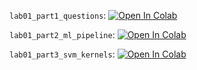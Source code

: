 `lab01_part1_questions`:
[![Open In Colab](https://colab.research.google.com/assets/colab-badge.svg)](https://colab.research.google.com/github/girafe-ai/ml-course/blob/24f_mipt/lab01_ml_pipeline/lab01_part1_questions.ipynb)

`lab01_part2_ml_pipeline`:
[![Open In Colab](https://colab.research.google.com/assets/colab-badge.svg)](https://colab.research.google.com/github/girafe-ai/ml-course/blob/24f_mipt/lab01_ml_pipeline/lab01_part2_ml_pipeline.ipynb)

`lab01_part3_svm_kernels`:
[![Open In Colab](https://colab.research.google.com/assets/colab-badge.svg)](https://colab.research.google.com/github/girafe-ai/ml-course/blob/24f_mipt/lab01_ml_pipeline/lab01_part3_svm_kernels.ipynb)
